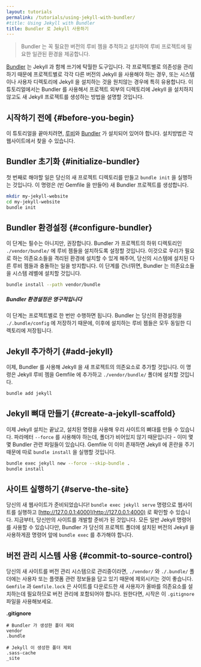 ```yaml
---
layout: tutorials
permalink: /tutorials/using-jekyll-with-bundler/
#title: Using Jekyll with Bundler
title: Bundler 로 Jekyll 사용하기
---
```


<!--
> Bundler provides a consistent environment for Ruby projects by tracking and
> installing the exact gems and versions that are needed.
-->
> Bundler 는 꼭 필요한 버전의 루비 젬을 추적하고 설치하여 루비 프로젝트에
> 필요한 일관된 환경을 제공합니다.

<!--
[Bundler](https://bundler.io) can be a great tool to use with Jekyll. Because it
tracks dependencies on a per-project basis, it is particularly useful if you
need to run different versions of Jekyll in different projects, or if you don't
want to install Jekyll at the system or user level. This tutorial will show you
how to create a new Jekyll project using Bundler and without installing Jekyll
outside the project.
-->
[Bundler](https://bundler.io) 는 Jekyll 과 함께 쓰기에 탁월한 도구입니다. 각
프로젝트별로 의존성을 관리하기 때문에 프로젝트별로 각각 다른 버전의 Jekyll 을
사용해야 하는 경우, 또는 시스템이나 사용자 디렉토리에 Jekyll 을 설치하는 것을
원치않는 경우에 특히 유용합니다. 이 튜토리얼에서는 Bundler 를 사용해서 프로젝트
외부의 디렉토리에 Jekyll 을 설치하지 않고도 새 Jekyll 프로젝트를 생성하는
방법을 설명할 것입니다.

<!--
## Before You Begin
-->
## 시작하기 전에 {#before-you-begin}

<!--
To complete this tutorial, you'll need to have
[Ruby](https://www.ruby-lang.org/en/) and [Bundler](https://bundler.io/)
installed. You can find the installation instructions on their websites.
-->
이 튜토리얼을 끝마치려면,
[루비](https://www.ruby-lang.org/en/)와 [Bundler](https://bundler.io/) 가
설치되어 있어야 합니다. 설치방법은 각 웹사이트에서 찾을 수 있습니다.

<!--
## Initialize Bundler
-->
## Bundler 초기화 {#initialize-bundler}

<!--
The first thing to do is create a new directory for your project and run
`bundle init`. This creates a new Bundler project (by creating an empty
Gemfile).
-->
첫 번째로 해야할 일은 당신의 새 프로젝트 디렉토리를 만들고 `bundle init` 을
실행하는 것입니다. 이 명령은 (빈 Gemfile 을 만들어) 새 Bundler 프로젝트를
생성합니다.

```sh
mkdir my-jekyll-website
cd my-jekyll-website
bundle init
```

<!--
## Configure Bundler
-->
## Bundler 환경설정 {#configure-bundler}

<!--
This step is optional, but encouraged. We're going to configure Bundler to install
gems in the `./vendor/bundle/` project subdirectory. This allows us to install
our dependencies in an isolated environment, ensuring they don't conflict with
other gems on your system. If you skip this step, Bundler will install your
dependencies globally on your system.
-->
이 단계는 필수는 아니지만, 권장합니다. Bundler 가 프로젝트의 하위 디렉토리인
`./vendor/bundle/` 에 루비 젬들을 설치하도록 설정할 것입니다. 이것으로 우리가
필요로 하는 의존요소들을 격리된 환경에 설치할 수 있게 해주어, 당신의 시스템에
설치된 다른 루비 젬들과 충돌하는 일을 방지합니다. 이 단계를 건너뛰면, Bundler 는
의존요소들을 시스템 레벨에 설치할 것입니다.

```sh
bundle install --path vendor/bundle
```

<!--
<div class="note info">
  <h5>Bundler Config is Persistent</h5>
  <p>
    This step is only required once per project. Bundler saves your config in
    <code>./.bundle/config</code>, so future gems will be installed to the same
    location.
  </p>
</div>
-->
<div class="note info">
  <h5>Bundler 환경설정은 영구적입니다</h5>
  <p>
    이 단계는 프로젝트별로 한 번만 수행하면 됩니다. Bundler 는 당신의 환경설정을
    <code>./.bundle/config</code> 에 저장하기 때문에, 이후에 설치하는 루비 젬들은
    모두 동일한 디렉토리에 저장됩니다.
  </p>
</div>

<!--
## Add Jekyll
-->
## Jekyll 추가하기 {#add-jekyll}

<!--
Now, we're going to use Bundler to add Jekyll as a dependency of our new
project. This command will add the Jekyll gem to our Gemfile and install it to
the `./vendor/bundle/` folder.
-->
이제, Bundler 를 사용해 Jekyll 을 새 프로젝트의 의존요소로 추가할 것입니다.
이 명령은 Jekyll 루비 젬을 Gemfile 에 추가하고 `./vendor/bundle/` 폴더에 설치할
것입니다.

```sh
bundle add jekyll
```

<!--
## Create A Jekyll Scaffold
-->
## Jekyll 뼈대 만들기 {#create-a-jekyll-scaffold}

<!--
Now that Jekyll is installed, we can use it to create the scaffolding for our
site. We need the `--force` parameter because our folder isn't empty - it
already has some Bundler files in it. We run the `bundle install` separately
because Jekyll gets confused if the Gemfile already exists.
-->
이제 Jekyll 설치는 끝났고, 설치된 명령을 사용해 우리 사이트의 뼈대를 만들 수
있습니다. 파라메터 `--force` 를 사용해야 하는데, 폴더가 비어있지 않기
때문입니다 - 이미 몇몇 Bundler 관련 파일들이 있습니다. Gemfile 이 이미 존재하면
Jekyll 에 혼란을 주기때문에 따로 `bundle install` 을 실행할 것입니다.

```sh
bundle exec jekyll new --force --skip-bundle .
bundle install
```

<!--
## Serve the Site
-->
## 사이트 실행하기 {#serve-the-site}

<!--
Your new website is ready! You can serve the website with
`bundle exec jekyll serve` and visit it at
[http://127.0.0.1:4000](http://127.0.0.1:4000). From here, you're ready to
continue developing the site on your own. All of the normal Jekyll commands are
available to you, but you should prefix them with `bundle exec` so that Bundler
runs the version of Jekyll that is installed in your project folder.
-->
당신의 새 웹사이트가 준비되었습니다!
`bundle exec jekyll serve` 명령으로 웹사이트를 실행하고
[http://127.0.0.1:4000](http://127.0.0.1:4000) 로 확인할 수 있습니다. 지금부터,
당신만의 사이트를 개발할 준비가 된 것입니다. 모든 일반 Jekyll 명령어를 사용할
수 있습니다만, Bundler 가 당신의 프로젝트 폴더에 설치된 버전의 Jekyll 을 사용하게끔
명령어 앞에 `bundle exec` 를 추가해야 합니다.

<!--
## Commit to Source Control
-->
## 버전 관리 시스템 사용 {#commit-to-source-control}

<!--
If you're storing your new site in version control, you'll want to ignore the
`./vendor/` and `./.bundle/` folders since they contain user- or
platform-specific information. New users will be able to install the correct
dependencies based on `Gemfile` and `Gemfile.lock`, which should both be checked
in. You can use this `.gitignore` to get started, if you want.
-->
당신의 새 사이트를 버전 관리 시스템으로 관리중이라면, `./vendor/` 와 `./.bundle/`
폴더에는 사용자 또는 플랫폼 관련 정보들을 담고 있기 때문에 제외시키는 것이 좋습니다.
`Gemfile` 과 `Gemfile.lock` 은 사이트를 다운로드한 새 사용자가 올바를 의존요소를
설치하는데 필요하므로 버전 관리에 포함되어야 합니다. 원한다면, 시작은 이
`.gitignore` 파일을 사용해보세요.

**.gitignore**

<!--
```
# Ignore folders generated by Bundler
vendor
.bundle

# Ignore folders generated by Jekyll
.sass-cache
_site
```
-->
```
# Bundler 가 생성한 폴더 제외
vendor
.bundle

# Jekyll 이 생성한 폴더 제외
.sass-cache
_site
```

